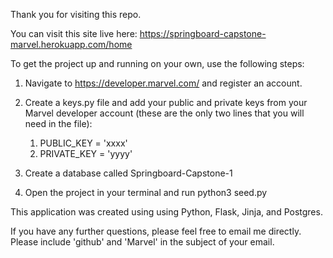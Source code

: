 Thank you for visiting this repo.

You can visit this site live here: https://springboard-capstone-marvel.herokuapp.com/home

To get the project up and running on your own, use the following steps:

1. Navigate to https://developer.marvel.com/ and register an account.

2. Create a keys.py file and add your public and private keys from your Marvel developer account (these are the only two lines that you will need in the file):
    1. PUBLIC_KEY = 'xxxx'
    2. PRIVATE_KEY = 'yyyy'

3. Create a database called Springboard-Capstone-1

4. Open the project in your terminal and run python3 seed.py


This application was created using using Python, Flask, Jinja, and Postgres.

If you have any further questions, please feel free to email me directly. Please include 'github' and 'Marvel' in the subject of your email.


